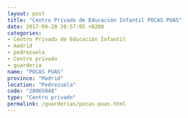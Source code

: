 ```yaml
---
layout: post
title: "Centro Privado de Educación Infantil POCAS PUAS"
date: 2017-09-20 20:57:05 +0200
categories:
- Centro Privado de Educación Infantil
- madrid
- pedrezuela
- Centro privado
- guarderia
name: "POCAS PUAS"
province: "Madrid"
location: "Pedrezuela"
code: "28065048"
type: "Centro privado"
permalink: /guarderias/pocas-puas.html
---
```

